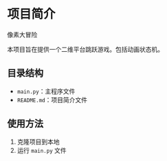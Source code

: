 # 项目简介

像素大冒险

本项目旨在提供一个二维平台跳跃游戏。包括动画状态机。

## 目录结构

- `main.py`：主程序文件
- `README.md`：项目简介文件

## 使用方法

1. 克隆项目到本地
2. 运行 `main.py` 文件
